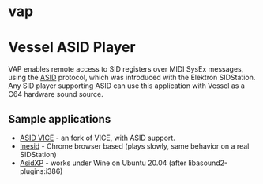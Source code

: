 # vap
Vessel ASID Player
==================

VAP enables remote access to SID registers over MIDI SysEx messages, using the [ASID](http://paulus.kapsi.fi/asid_protocol.txt)
protocol, which was introduced with the Elektron SIDStation.  Any SID player supporting ASID can use this
application with Vessel as a C64 hardware sound source.


Sample applications
-------------------

* [ASID VICE](https://github.com/anarkiwi/asid-vice/) - an fork of VICE, with ASID support.
* [Inesid](https://inesid.fazibear.me/) - Chrome browser based (plays slowly, same behavior on a real SIDStation)
* [AsidXP](http://www.elektron.se/support/) - works under Wine on Ubuntu 20.04 (after libasound2-plugins:i386)
